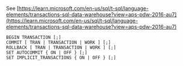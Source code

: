 See [https://learn.microsoft.com/en-us/sql/t-sql/language-elements/transactions-sql-data-warehouse?view=aps-pdw-2016-au7](https://learn.microsoft.com/en-us/sql/t-sql/language-elements/transactions-sql-data-warehouse?view=aps-pdw-2016-au7)
```
BEGIN TRANSACTION [;]  
COMMIT [ TRAN | TRANSACTION | WORK ] [;]  
ROLLBACK [ TRAN | TRANSACTION | WORK ] [;]  
SET AUTOCOMMIT { ON | OFF } [;]  
SET IMPLICIT_TRANSACTIONS { ON | OFF } [;]
```
